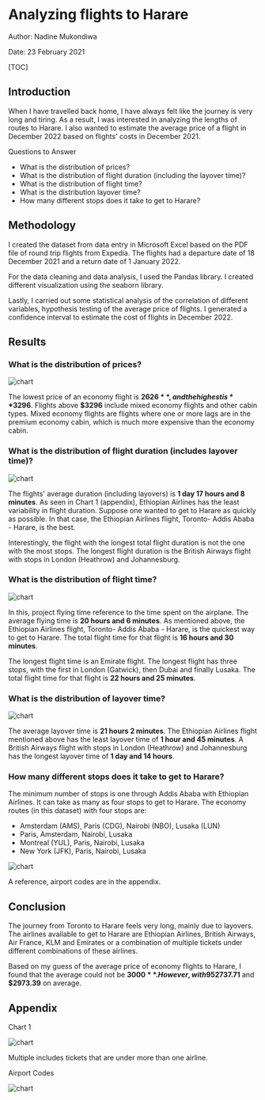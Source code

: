 # Analyzing flights to Harare

Author: Nadine Mukondiwa

Date: 23 February 2021

[TOC]

## Introduction

When I have travelled back home, I have always felt like the journey is very long and tiring. As a result, I was interested in analyzing the lengths of routes to Harare. I also wanted to estimate the average price of a flight in December 2022 based on flights' costs in December 2021.



Questions to Answer

* What is the distribution of prices?
* What is the distribution of flight duration (including the layover time)?
* What is the distribution of flight time?
* What is the distribution layover time?
* How many different stops does it take to get to Harare?

## Methodology

I created the dataset from data entry in Microsoft Excel based on the PDF file of round trip flights from Expedia. The flights had a departure date of 18 December 2021 and a return date of 1 January 2022.

For the data cleaning and data analysis, I used the Pandas library. I created different visualization using the seaborn library. 

Lastly, I carried out some statistical analysis of the correlation of different variables, hypothesis testing of the average price of flights. I generated a confidence interval to estimate the cost of flights in December 2022.

## Results

### What is the distribution of prices?

![chart](https://github.com/nadinemukondiwa/Personal-Projects/blob/main/Flights%20Analysis/images/price_distribution.png)

The lowest price of an economy flight is **$2626**, and the highest is **$3296**. Flights above **$3296** include mixed economy flights and other cabin types. Mixed economy flights are flights where one or more lags are in the premium economy cabin, which is much more expensive than the economy cabin.

### What is the distribution of flight duration (includes layover time)?

![chart](https://github.com/nadinemukondiwa/Personal-Projects/blob/main/Flights%20Analysis/images/flight_duration.png)

The flights' average duration (including layovers) is **1 day 17 hours and 8 minutes**. As seen in Chart 1 (appendix), Ethiopian Airlines has the least variability in flight duration.  Suppose one wanted to get to Harare as quickly as possible. In that case, the Ethiopian Airlines flight, Toronto- Addis Ababa - Harare, is the best. 

Interestingly, the flight with the longest total flight duration is not the one with the most stops. The longest flight duration is the British Airways flight with stops in London (Heathrow) and Johannesburg. 

### What is the distribution of flight time?

![chart](https://github.com/nadinemukondiwa/Personal-Projects/blob/main/Flights%20Analysis/images/flight_time.png)

In this, project flying time reference to the time spent on the airplane. The average flying time is  **20 hours and 6 minutes**. As mentioned above, the Ethiopian Airlines flight, Toronto- Addis Ababa - Harare, is the quickest way to get to Harare. The total flight time for that flight is **16 hours and 30 minutes**.

The longest flight time is an Emirate flight. The longest flight has three stops, with the first in London (Gatwick), then Dubai and finally Lusaka. The total flight time for that flight is **22 hours and 25 minutes**. 

### What is the distribution of layover time?

![chart](https://github.com/nadinemukondiwa/Personal-Projects/blob/main/Flights%20Analysis/images/total_layover_time.png)

The average layover time is **21 hours 2 minutes**. The Ethiopian Airlines flight mentioned above has the least layover time of **1 hour and 45 minutes**.  A British Airways flight with stops in London (Heathrow) and Johannesburg has the longest layover time of **1 day and 14 hours**.

### How many different stops does it take to get to Harare?

The minimum number of stops is one through Addis Ababa with Ethiopian Airlines. It can take as many as four stops to get to Harare. The economy routes (in this dataset) with four stops are:

- Amsterdam (AMS), Paris (CDG), Nairobi (NBO), Lusaka (LUN)
- Paris, Amsterdam, Nairobi, Lusaka
- Montreal (YUL), Paris, Nairobi, Lusaka
- New York (JFK), Paris, Nairobi, Lusaka

![chart](https://github.com/nadinemukondiwa/Personal-Projects/blob/main/Flights%20Analysis/images/routes.png)

A reference, airport codes are in the appendix.

## Conclusion

The journey from Toronto to Harare feels very long, mainly due to layovers. The airlines available to get to Harare are Ethiopian Airlines, British Airways, Air France, KLM and Emirates or a combination of multiple tickets under different combinations of these airlines. 

Based on my guess of the average price of economy flights to Harare, I found that the average could not be **$3000**. However, with 95% confidence,  flights from Toronto to Harare in December 2022 could cost between **$2737.71** and **$2973.39** on average.

## Appendix

Chart 1

![chart](https://github.com/nadinemukondiwa/Personal-Projects/blob/main/Flights%20Analysis/images/airline_flight_duration.png)

Multiple includes tickets that are under more than one airline.



Airport Codes

![chart](https://github.com/nadinemukondiwa/Personal-Projects/blob/main/Flights%20Analysis/images/airport_codes.png)
